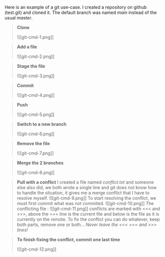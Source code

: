 Here is an example of a git use-case. I created a repository on github (test.git) and cloned it. The default branch was named *main* instead of the usual *master*.

> **Clone**
> 
> ![[git-cmd-1.png]]

> **Add a file**
> 
> ![[git-cmd-2.png]]

> **Stage the file**
> 
> ![[git-cmd-3.png]]

<div style="page-break-after: always;"></div>

> **Commit**
> 
> ![[git-cmd-4.png]]

> **Push**
>
> ![[git-cmd-5.png]]

> **Switch to a new branch**
> 
> ![[git-cmd-6.png]]

> **Remove the file**
> 
> ![[git-cmd-7.png]]

> **Merge the 2 branches** 
> 
> ![[git-cmd-8.png]]

<div style="page-break-after: always;"></div>

> **Pull with a conflict**
> I created a file named *conflict.txt* and someone else also did, we both wrote a single line and git does not know how to handle the situation, it gives me a merge conflict that I have to resolve myself.
> ![[git-cmd-9.png]]
> To start resolving the conflict, we must first commit what was not commited.
> ![[git-cmd-10.png]]
> The conflicting file :
> ![[git-cmd-11.png]]
> conflicts are marked with <<< and >>>, above the \=\=\= line is the current file and below is the file as it is currently on the remote.
> To fix the conflict you can do whatever, keep both parts, remove one or both... *Never leave the <<< \=\=\= and >>> lines!*

<div style="page-break-after: always;"></div>

> **To finish fixing the conflict, commit one last time**
>
> ![[git-cmd-12.png]]